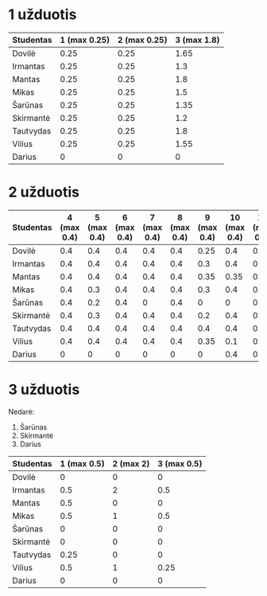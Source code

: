 # 1 užduotis
| Studentas | 1 (max 0.25) | 2 (max 0.25) | 3 (max 1.8) |
|-----------|-------------|-----------|-------------|
| Dovilė    |   0.25      |    0.25   |     1.65    |
| Irmantas  |   0.25      |    0.25   |     1.3     |
| Mantas    |   0.25      |    0.25   |     1.8     |
| Mikas     |   0.25      |    0.25   |     1.5     |
| Šarūnas   |   0.25      |    0.25   |     1.35    |
| Skirmantė |   0.25      |    0.25   |     1.2     |
| Tautvydas |   0.25      |    0.25   |     1.8     |
| Vilius    |   0.25      |    0.25   |     1.55    |
| Darius    |   0         |    0      |     0       |

# 2 užduotis 
| Studentas | 4 (max 0.4) | 5 (max 0.4) | 6 (max 0.4) | 7 (max 0.4) | 8 (max 0.4) | 9 (max 0.4) | 10 (max 0.4) | 11 (max 0.4) | 12 (max 0.4) | 13 (max 0.4) | 14 (max 0.4) | 15 (max 0.4) | 16 (max 0.4) |
|-----------|-------------|-----------  |-------------|-------------|-------------|-------------|-------------|-------------|-------------|-------------|-------------|-------------|-------------|
| Dovilė    | 0.4         | 0.4         | 0.4         | 0.4         | 0.4         | 0.25           | 0.4           | 0.4           | 0.1           | 0.1           | 0.25           | 0.4           | 0.4           |
| Irmantas  | 0.4         | 0.4         | 0.4         | 0.4         | 0.4         | 0.3           | 0.4           | 0.35           | 0.3           | 0.4           | 0.35           | 0.4           | 0.4           |
| Mantas    | 0.4         | 0.4         | 0.4         | 0.4         | 0.4         | 0.35           | 0.35           | 0.3           | 0.3           | 0.3           | 0.3           | 0.4           | 0.4           |
| Mikas     | 0.4         | 0.3         | 0.4         | 0.4         | 0.4         | 0.3           | 0.4           | 0.4           | 0.3           | 0.2           | 0.4           | 0.4           | 0.4           |
| Šarūnas   | 0.4         | 0.2         | 0.4         | 0           | 0.4         | 0           | 0           | 0           | 0           | 0           | 0           | 0           | 0           |
| Skirmantė | 0.4         | 0.3         | 0.4         | 0.4         | 0.4         | 0.2           | 0.4           | 0.3           | 0           | 0.3           | 0.2           | 0.1           | 0           |
| Tautvydas | 0.4         | 0.4         | 0.4         | 0.4         | 0.4         | 0.4           | 0.4           | 0.3           | 0.2           | 0.2           | 0.3           | 0.4           | 0.4           |
| Vilius    | 0.4         | 0.4         | 0.4         | 0.4         | 0.4         | 0.35           | 0.1           | 0.35           | 0.3           | 0.25           | 0.4           | 0.4           | 0.4           |
| Darius    | 0           | 0           | 0           |  0          | 0           | 0           | 0.4           | 0           | 0.4           | 0.4           | 0           | 0           | 0           |

# 3 užduotis 
Nedarė:
1. Šarūnas
2. Skirmantė
3. Darius

| Studentas | 1 (max 0.5) | 2 (max 2) | 3 (max 0.5) |
|-----------|-------------|-----------|-------------|
| Dovilė    | 0           | 0         | 0           |
| Irmantas  | 0.5         | 2         | 0.5         |
| Mantas    | 0.5         | 0         | 0           |
| Mikas     | 0.5         | 1         | 0.5         |
| Šarūnas   | 0           | 0         | 0           |
| Skirmantė | 0           | 0         | 0           |
| Tautvydas | 0.25        | 0         | 0           |
| Vilius    | 0.5         | 1         | 0.25        |
| Darius    |  0          | 0         | 0           |
